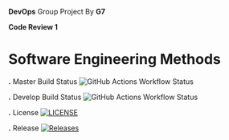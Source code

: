 **DevOps** Group Project By **G7**

**Code Review 1**



# Software Engineering Methods

**.** Master Build Status ![GitHub Actions Workflow Status](https://img.shields.io/github/actions/workflow/status/AdamCold/group7/main.yml?branch=master)

**.** Develop Build Status ![GitHub Actions Workflow Status](https://img.shields.io/github/actions/workflow/status/AdamCold/group7/main.yml?branch=develop)

**.** License [![LICENSE](https://img.shields.io/github/license/AdamCold/group7.svg?style=flat-square)](https://github.com/AdamCold/group7/blob/master/LICENSE)

**.** Release [![Releases](https://img.shields.io/github/release/kkks01/group77/all.svg?style=flat-square)](https://github.com/kkks01/group77/releases)


